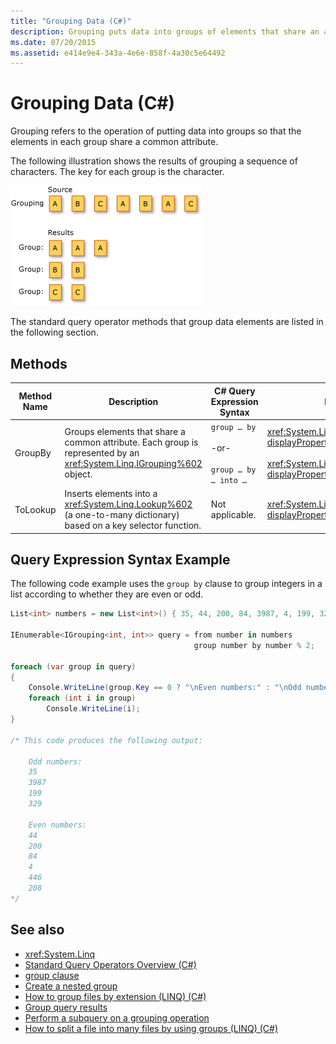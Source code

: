 ```yaml
---
title: "Grouping Data (C#)"
description: Grouping puts data into groups of elements that share an attribute. Learn about the standard query operator methods in LINQ in C# that group data elements.
ms.date: 07/20/2015
ms.assetid: e414e9e4-343a-4e6e-858f-4a30c5e64492
---
```

# Grouping Data (C#)
Grouping refers to the operation of putting data into groups so that the elements in each group share a common attribute.  
  
 The following illustration shows the results of grouping a sequence of characters. The key for each group is the character.  
  
 ![Diagram that shows a LINQ Grouping operation.](./media/grouping-data/linq-group-operation.png)  
  
 The standard query operator methods that group data elements are listed in the following section.  
  
## Methods  
  
|Method Name|Description|C# Query Expression Syntax|More Information|  
|-----------------|-----------------|---------------------------------|----------------------|  
|GroupBy|Groups elements that share a common attribute. Each group is represented by an <xref:System.Linq.IGrouping%602> object.|`group … by`<br /><br /> -or-<br /><br /> `group … by … into …`|<xref:System.Linq.Enumerable.GroupBy%2A?displayProperty=nameWithType><br /><br /> <xref:System.Linq.Queryable.GroupBy%2A?displayProperty=nameWithType>|  
|ToLookup|Inserts elements into a <xref:System.Linq.Lookup%602> (a one-to-many dictionary) based on a key selector function.|Not applicable.|<xref:System.Linq.Enumerable.ToLookup%2A?displayProperty=nameWithType>|  
  
## Query Expression Syntax Example  
 The following code example uses the `group by` clause to group integers in a list according to whether they are even or odd.  
  
```csharp  
List<int> numbers = new List<int>() { 35, 44, 200, 84, 3987, 4, 199, 329, 446, 208 };  
  
IEnumerable<IGrouping<int, int>> query = from number in numbers  
                                         group number by number % 2;  
  
foreach (var group in query)  
{  
    Console.WriteLine(group.Key == 0 ? "\nEven numbers:" : "\nOdd numbers:");  
    foreach (int i in group)  
        Console.WriteLine(i);  
}  
  
/* This code produces the following output:  
  
    Odd numbers:  
    35  
    3987  
    199  
    329  
  
    Even numbers:  
    44  
    200  
    84  
    4  
    446  
    208  
*/  
```  
  
## See also

- <xref:System.Linq>
- [Standard Query Operators Overview (C#)](./standard-query-operators-overview.md)
- [group clause](../../../language-reference/keywords/group-clause.md)
- [Create a nested group](../../../linq/create-a-nested-group.md)
- [How to group files by extension (LINQ) (C#)](./how-to-group-files-by-extension-linq.md)
- [Group query results](../../../linq/group-query-results.md)
- [Perform a subquery on a grouping operation](../../../linq/perform-a-subquery-on-a-grouping-operation.md)
- [How to split a file into many files by using groups (LINQ) (C#)](./how-to-split-a-file-into-many-files-by-using-groups-linq.md)
